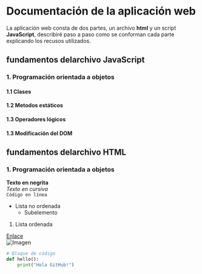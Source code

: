 # Documentación de la aplicación web
La aplicación web consta de dos partes, un archivo **html** y un script **JavaScript**,
describiré paso a paso como se conforman cada parte explicando los recusos utilizados.

## fundamentos delarchivo **JavaScript**

### 1. Programación orientada a objetos
#### 1.1 Clases
#### 1.2 Metodos estáticos
#### 1.3 Operadores lógicos
#### 1.3 Modificación del DOM

## fundamentos delarchivo **HTML**

### 1. Programación orientada a objetos


**Texto en negrita**  
*Texto en cursiva*  
`Código en línea`  


- Lista no ordenada
   - Subelemento
1. Lista ordenada

[Enlace](https://ejemplo.com)  
![Imagen](ruta/imagen.png)  

```python
# Bloque de código
def hello():
    print("Hola GitHub!")

